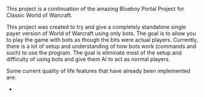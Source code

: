 This project is a continuation of the amazing Blueboy Portal Project for Classic World of Warcraft. 

This project was created to try and give a completely standalone single payer version of World of Warcraft using only bots. The goal is to allow you to play the game with bots as though the bits were actual players. Currently, there is a lot of setup and understanding of how bots work (commands and such) to use the program. The goal is eliminate most of the setup and difficulty of using bots and give them AI to act as normal players.

Some current quality of life features that have already been implemented are:

- 
